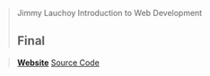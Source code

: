 


> Jimmy Lauchoy
> Introduction to Web Development
>## **Final** ##

>**[Website](http://www.jimmylauchoy.me)**
>[Source Code](https://github.com/lauchoy/LauchoyIntroToWD/tree/master/Final)
